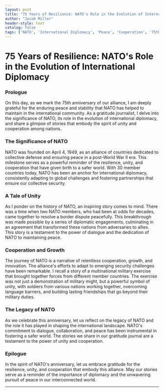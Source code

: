 ```yaml
---
layout: post
title: "75 Years of Resilience: NATO's Role in the Evolution of International Diplomacy"
author: "Jacob Miller"
header-style: text
catalog: false
tags: ['NATO', 'International Diplomacy', 'Peace', 'Cooperation', '75th Anniversary', 'Security', 'Alliance']
---
```


# 75 Years of Resilience: NATO's Role in the Evolution of International Diplomacy

### Prologue

On this day, as we mark the 75th anniversary of our alliance, I am deeply grateful for the enduring peace and stability that NATO has helped to maintain in the international community. As a gratitude journalist, I delve into the significance of NATO, its role in the evolution of international diplomacy, and share a glimpse of stories that embody the spirit of unity and cooperation among nations.

### The Significance of NATO

NATO was founded on April 4, 1949, as an alliance of countries dedicated to collective defense and ensuring peace in a post-World War II era. This milestone serves as a powerful reminder of the resilience, unity, and cooperation that have given birth to a safer world. With 30 member countries today, NATO has been an anchor for international diplomacy, consistently adapting to global challenges and fostering partnerships that ensure our collective security.

### A Tale of Unity

As I ponder on the history of NATO, an inspiring story comes to mind. There was a time when two NATO members, who had been at odds for decades, came together to resolve a border dispute peacefully. This breakthrough was made possible by a series of diplomatic engagements, culminating in an agreement that transformed these nations from adversaries to allies. This story is a testament to the power of dialogue and the dedication of NATO to maintaining peace.

### Cooperation and Growth

The journey of NATO is a narrative of relentless cooperation, growth, and innovation. The alliance's efforts to adapt to emerging security challenges have been remarkable. I recall a story of a multinational military exercise that brought together forces from different member countries. The exercise was not just a demonstration of military might, but a powerful symbol of unity, with soldiers from various nations working together, overcoming language barriers, and building lasting friendships that go beyond their military duties.

### The Legacy of NATO

As we celebrate this anniversary, let us reflect on the legacy of NATO and the role it has played in shaping the international landscape. NATO's commitment to dialogue, collaboration, and peace has been instrumental in fostering a safer world. The stories we share in our gratitude journal are a testament to the power of unity and cooperation.

### Epilogue

In the spirit of NATO's anniversary, let us embrace gratitude for the resilience, unity, and cooperation that embody this alliance. May our stories serve as a reminder of the importance of diplomacy and the unwavering pursuit of peace in our interconnected world.

---